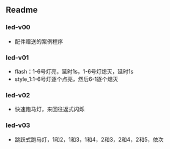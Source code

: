 ## Readme

### led-v00

* 配件赠送的案例程序

### led-v01

* flash：1-6号灯亮，延时1s，1-6号灯熄灭，延时1s
* style_1:1-6号灯逐个点亮，然后6-1逐个熄灭

### led-v02 

* 快速跑马灯，来回往返式闪烁

### led-v03

* 跳跃式跑马灯，1和2，1和3，1和4，2和3，2和4，2和5，依次